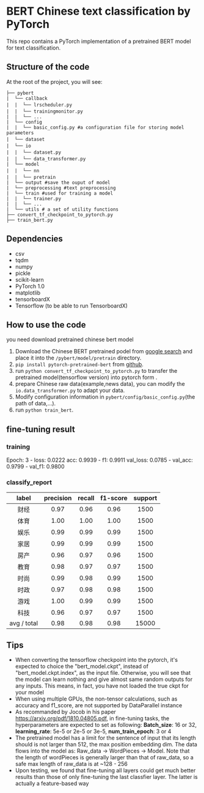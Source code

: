 # BERT Chinese text classification by PyTorch

This repo contains a PyTorch implementation of a pretrained BERT model  for text classification.

## Structure of the code

At the root of the project, you will see:

```text
├── pybert
|  └── callback
|  |  └── lrscheduler.py　　
|  |  └── trainingmonitor.py　
|  |  └── ...
|  └── config
|  |  └── basic_config.py #a configuration file for storing model parameters
|  └── dataset　　　
|  └── io　　　　
|  |  └── dataset.py　　
|  |  └── data_transformer.py　　
|  └── model
|  |  └── nn　
|  |  └── pretrain　
|  └── output #save the ouput of model
|  └── preprocessing #text preprocessing 
|  └── train #used for training a model
|  |  └── trainer.py 
|  |  └── ...
|  └── utils # a set of utility functions
├── convert_tf_checkpoint_to_pytorch.py
├── train_bert.py
```
## Dependencies

- csv
- tqdm
- numpy
- pickle
- scikit-learn
- PyTorch 1.0
- matplotlib
- tensorboardX
- Tensorflow (to be able to run TensorboardX)

## How to use the code

you need download pretrained chinese bert model

1. Download the Chinese BERT pretrained podel from [google search](https://storage.googleapis.com/bert_models/2018_11_03/chinese_L-12_H-768_A-12.zip) and place it into the `/pybert/model/pretrain` directory.
2. `pip install pytorch-pretrained-bert` from [github](https://github.com/huggingface/pytorch-pretrained-BERT).
3. run `python convert_tf_checkpoint_to_pytorch.py` to transfer the pretrained model(tensorflow version)  into pytorch form .
4. prepare Chinese raw data(example,news data), you can modify the `io.data_transformer.py` to adapt your data.
5. Modify configuration information in `pybert/config/basic_config.py`(the path of data,...).
6. run `python train_bert`.

## fine-tuning result

### training 

Epoch: 3 - loss: 0.0222 acc: 0.9939 - f1: 0.9911 val_loss: 0.0785 - val_acc: 0.9799 - val_f1: 0.9800

### classify_report

|    label    | precision | recall | f1-score | support |
| :---------: | :-------: | :----: | :------: | :-----: |
|     财经      |   0.97    |  0.96  |   0.96   |  1500   |
|     体育      |   1.00    |  1.00  |   1.00   |  1500   |
|     娱乐      |   0.99    |  0.99  |   0.99   |  1500   |
|     家居      |   0.99    |  0.99  |   0.99   |  1500   |
|     房产      |   0.96    |  0.97  |   0.96   |  1500   |
|     教育      |   0.98    |  0.97  |   0.97   |  1500   |
|     时尚      |   0.99    |  0.98  |   0.99   |  1500   |
|     时政      |   0.97    |  0.98  |   0.98   |  1500   |
|     游戏      |   1.00    |  0.99  |   0.99   |  1500   |
|     科技      |   0.96    |  0.97  |   0.97   |  1500   |
| avg / total |   0.98    |  0.98  |   0.98   |  15000  |


## Tips

- When converting the tensorflow checkpoint into the pytorch, it's expected to choice the "bert_model.ckpt", instead of "bert_model.ckpt.index", as the input file. Otherwise, you will see that the model can learn nothing and give almost same random outputs for any inputs. This means, in fact, you have not loaded the true ckpt for your model
- When using multiple GPUs, the non-tensor calculations, such as accuracy and f1_score, are not supported by DataParallel instance
- As recommanded by Jocob in his paper <url>https://arxiv.org/pdf/1810.04805.pdf<url/>, in fine-tuning tasks, the hyperparameters are expected to set as following: **Batch_size**: 16 or 32, **learning_rate**: 5e-5 or 2e-5 or 3e-5, **num_train_epoch**: 3 or 4
- The pretrained model has a limit for the sentence of input that its length should is not larger than 512, the max position embedding dim. The data flows into the model as: Raw_data -> WordPieces -> Model. Note that the length of wordPieces is generally larger than that of raw_data, so a safe max length of raw_data is at ~128 - 256 
- Upon testing, we found that fine-tuning all layers could get much better results than those of only fine-tuning the last classfier layer. The latter is actually a feature-based way 
